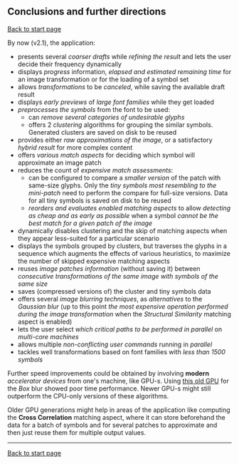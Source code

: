 ## Conclusions and further directions ##
[Back to start page](../../../ReadMe.md)

By now (v2.1), the application:

- presents several *coarser drafts* while *refining the result* and lets the user decide their frequency dynamically
- displays *progress* information, *elapsed and estimated remaining time* for an image transformation or for the loading of a symbol set
- allows *transformations* to be *canceled*, while saving the available draft result
- displays *early previews* of *large font families* while they get loaded
- *preprocesses the symbols* from the font to be used:
    - can *remove several categories of undesirable glyphs*
    - offers 2 *clustering* algorithms for grouping the similar symbols. Generated clusters are saved on disk to be reused
- provides either *raw approximations of the image*, or a satisfactory *hybrid result* for more complex content
- offers *various match aspects* for deciding which symbol will approximate an image patch
- reduces the count of *expensive match assessments*:
	- can be configured to compare a *smaller version* of the patch with same\-size glyphs. Only the *tiny symbols most resembling to the mini-patch* need to perform the compare for full\-size versions. Data for all tiny symbols is saved on disk to be reused
	- *reorders and evaluates enabled  matching aspects* to allow *detecting as cheap and as early as possible* when a symbol *cannot be the best match for a given patch of the image*
- dynamically disables clustering and the skip of matching aspects when they appear less-suited for a particular scenario
- displays the symbols grouped by clusters, but traverses the glyphs in a sequence which augments the effects of various heuristics, to maximize the number of skipped expensive matching aspects
- reuses *image patches information* (without saving it) between *consecutive transformations of the same image with symbols of the same size*
- saves (compressed versions of) the cluster and tiny symbols data
- offers several *image blurring techniques*, as *alternatives* to the *Gaussian blur* (up to this point *the most expensive operation performed during the image transformation* when the *Structural Similarity* matching aspect is enabled)
- lets the user select *which critical paths to be performed in parallel* on *multi\-core machines*
- allows multiple *non\-conflicting user commands* running in *parallel*
- tackles well transformations based on font families with *less than 1500 symbols*

Further speed improvements could be obtained by involving __modern__ *accelerator devices* from one&#39;s machine, like GPU\-s. Using [this old GPU](https://www.notebookcheck.net/NVIDIA-GeForce-9600M-GS.9450.0.html) for the *Box* blur showed poor time performance. Newer GPU-s might still outperform the CPU-only versions of these algorithms.

 Older GPU generations might help in areas of the application like computing the **Cross Correlation** matching aspect, where it can store beforehand the data for a batch of symbols and for several patches to approximate and then just reuse them for multiple output values.

-----
[Back to start page](../../../ReadMe.md)

